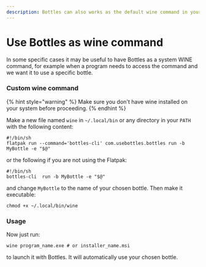 ```yaml
---
description: Bottles can also works as the default wine command in your system.
---
```


# Use Bottles as wine command

In some specific cases it may be useful to have Bottles as a system WINE command, for example when a program needs to access the command and we want it to use a specific bottle.

### Custom wine command

{% hint style="warning" %}
Make sure you don't have wine installed on your system before proceeding.
{% endhint %}

Make a new file named `wine` in `~/.local/bin` or any directory in your `PATH` with the following content:

```
#!/bin/sh
flatpak run --command='bottles-cli' com.usebottles.bottles run -b MyBottle -e "$@"
```

or the following if you are not using the Flatpak:

```
#!/bin/sh
bottles-cli  run -b MyBottle -e "$@"
```

and change `MyBottle` to the name of your chosen bottle. Then make it executable:

```
chmod +x ~/.local/bin/wine
```

### Usage

Now just run:

```
wine program_name.exe # or installer_name.msi
```

to launch it with Bottles. It will automatically use your chosen bottle.
